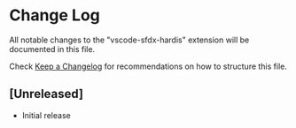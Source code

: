 # Change Log

All notable changes to the "vscode-sfdx-hardis" extension will be documented in this file.

Check [Keep a Changelog](http://keepachangelog.com/) for recommendations on how to structure this file.

## [Unreleased]

- Initial release